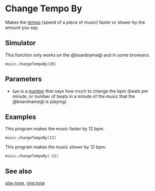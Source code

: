 # Change Tempo By

Makes the [tempo](/reference/music/tempo) (speed of a piece of music) faster or slower by the amount you say.

## Simulator

This function only works on the @boardname@ and in some browsers.

```sig
music.changeTempoBy(20)
```

## Parameters

* `bpm` is a [number](/types/number) that says how much to change the bpm (beats per minute, or number of beats in a minute of the music that the @boardname@ is playing).

## Examples

This program makes the music faster by 12 bpm.

```blocks
music.changeTempoBy(12)
```

This program makes the music *slower* by 12 bpm.

```blocks
music.changeTempoBy(-12)
```

## See also

[play tone](/reference/music/play-tone), [ring tone](/reference/music/ring-tone)